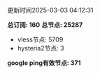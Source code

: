 更新时间2025-03-03 04:12:31

**总订阅: 160**
**总节点: 25287**
- vless节点: 5709
- hysteria2节点: 3

**google ping有效节点: 371**
